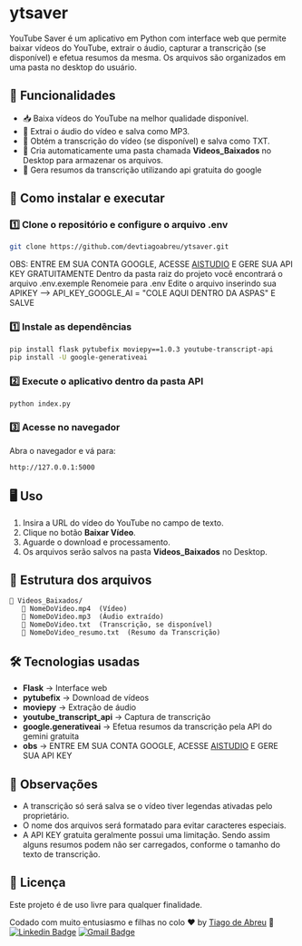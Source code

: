 # ytsaver

YouTube Saver é um aplicativo em Python com interface web que permite baixar vídeos do YouTube, extrair o áudio, capturar a transcrição (se disponível) e efetua resumos da mesma. Os arquivos são organizados em uma pasta no desktop do usuário.

## 📌 Funcionalidades
- 📥 Baixa vídeos do YouTube na melhor qualidade disponível.
- 🎵 Extrai o áudio do vídeo e salva como MP3.
- 📜 Obtém a transcrição do vídeo (se disponível) e salva como TXT.
- 📁 Cria automaticamente uma pasta chamada **Videos_Baixados** no Desktop para armazenar os arquivos.
- 🚀 Gera resumos da transcrição utilizando api gratuita do google

## 🚀 Como instalar e executar
### 1️⃣ Clone o repositório e configure o arquivo .env
```bash
git clone https://github.com/devtiagoabreu/ytsaver.git
```
OBS: ENTRE EM SUA CONTA GOOGLE, ACESSE [AISTUDIO](https://aistudio.google.com/apikey) E GERE SUA API KEY GRATUITAMENTE
Dentro da pasta raiz do projeto você encontrará o arquivo .env.exemple
Renomeie para .env 
Edite o arquivo inserindo sua APIKEY --> API_KEY_GOOGLE_AI = "COLE AQUI DENTRO DA ASPAS" E SALVE


### 1️⃣ Instale as dependências
```bash
pip install flask pytubefix moviepy==1.0.3 youtube-transcript-api
pip install -U google-generativeai 
```

### 2️⃣ Execute o aplicativo dentro da pasta API
```bash
python index.py
```

### 3️⃣ Acesse no navegador
Abra o navegador e vá para:
```
http://127.0.0.1:5000
```

## 🖥️ Uso
1. Insira a URL do vídeo do YouTube no campo de texto.
2. Clique no botão **Baixar Vídeo**.
3. Aguarde o download e processamento.
4. Os arquivos serão salvos na pasta **Videos_Baixados** no Desktop.

## 📂 Estrutura dos arquivos
```
📁 Videos_Baixados/
   📄 NomeDoVideo.mp4  (Vídeo)
   🎵 NomeDoVideo.mp3  (Áudio extraído)
   📜 NomeDoVideo.txt  (Transcrição, se disponível)
   📜 NomeDoVideo_resumo.txt  (Resumo da Transcrição)
```

## 🛠️ Tecnologias usadas
- **Flask** → Interface web
- **pytubefix** → Download de vídeos
- **moviepy** → Extração de áudio
- **youtube_transcript_api** → Captura de transcrição
- **google.generativeai** → Efetua resumos da transcrição pela API do gemini gratuita
- **obs** → ENTRE EM SUA CONTA GOOGLE, ACESSE [AISTUDIO](https://aistudio.google.com/apikey) E GERE SUA API KEY 


## 📌 Observações
- A transcrição só será salva se o vídeo tiver legendas ativadas pelo proprietário.
- O nome dos arquivos será formatado para evitar caracteres especiais.
- A API KEY gratuita geralmente possui uma limitação. Sendo assim alguns resumos podem não ser carregados, conforme o tamanho do texto de transcrição.

## 📜 Licença
Este projeto é de uso livre para qualquer finalidade.

Codado com muito entusiasmo e filhas no colo ♥ by [Tiago de Abreu](http://atriostech.com.br/tiago/) :wave: 
[![Linkedin Badge](https://img.shields.io/badge/-tiagodeabreu-blue?style=flat-square&logo=Linkedin&logoColor=white&link=https://www.linkedin.com/in/tiago-de-abreu-8020b5b1/)](https://www.linkedin.com/in/tiago-de-abreu-8020b5b1/)
[![Gmail Badge](https://img.shields.io/badge/-devtiagoabreu@gmail.com-c14438?style=flat-square&logo=Gmail&logoColor=white&link=mailto:devtiagoabreu@gmail.com)](mailto:devtiagoabreu@gmail.com)
